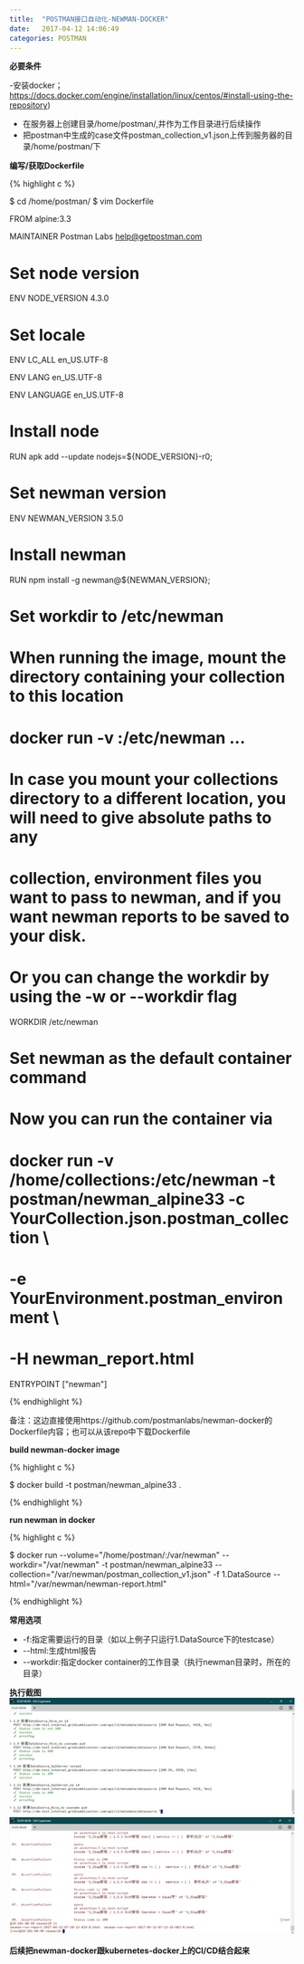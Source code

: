 ```yaml
---
title:  "POSTMAN接口自动化-NEWMAN-DOCKER"
date:   2017-04-12 14:06:49
categories: POSTMAN
---
```


**必要条件**

 -安装docker；https://docs.docker.com/engine/installation/linux/centos/#install-using-the-repository)
 - 在服务器上创建目录/home/postman/,并作为工作目录进行后续操作
 - 把postman中生成的case文件postman_collection_v1.json上传到服务器的目录/home/postman/下

**编写/获取Dockerfile**

{% highlight c %}

$ cd /home/postman/
$ vim Dockerfile



FROM alpine:3.3

MAINTAINER Postman Labs <help@getpostman.com>



# Set node version

ENV NODE_VERSION 4.3.0



# Set locale

ENV LC_ALL en_US.UTF-8

ENV LANG en_US.UTF-8

ENV LANGUAGE en_US.UTF-8



# Install node

RUN apk add --update nodejs=${NODE_VERSION}-r0;



# Set newman version

ENV NEWMAN_VERSION 3.5.0



# Install newman

RUN npm install -g newman@${NEWMAN_VERSION};



# Set workdir to /etc/newman

# When running the image, mount the directory containing your collection to this location

#

# docker run -v <path to collections directory>:/etc/newman ...

#

# In case you mount your collections directory to a different location, you will need to give absolute paths to any

# collection, environment files you want to pass to newman, and if you want newman reports to be saved to your disk.

# Or you can change the workdir by using the -w or --workdir flag



WORKDIR /etc/newman



# Set newman as the default container command

# Now you can run the container via

#

# docker run -v /home/collections:/etc/newman -t postman/newman_alpine33 -c YourCollection.json.postman_collection \

#                                                                        -e YourEnvironment.postman_environment \

#                                                                        -H newman_report.html



ENTRYPOINT ["newman"]

{% endhighlight %}

备注：这边直接使用https://github.com/postmanlabs/newman-docker的Dockerfile内容；也可以从该repo中下载Dockerfile

**build newman-docker image**

{% highlight c %}

$ docker build -t postman/newman_alpine33 .

{% endhighlight %}


**run newman in docker**

{% highlight c %}

$ docker run --volume="/home/postman/:/var/newman" --workdir="/var/newman" -t postman/newman_alpine33 --collection="/var/newman/postman_collection_v1.json" -f 1.DataSource --html="/var/newman/newman-report.html"

{% endhighlight %}

**常用选项**

- -f:指定需要运行的目录（如以上例子只运行1.DataSource下的testcase）
- --html:生成html报告
- --workdir:指定docker container的工作目录（执行newman目录时，所在的目录）

**执行截图**
![newman-docker1](../images/postman/newman-docker1.jpg)
![newman-docker-result](../images/postman/newman-docker-result.jpg)

**后续把newman-docker跟kubernetes-docker上的CI/CD结合起来**